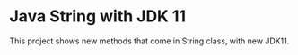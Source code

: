 # Java String with JDK 11

This project shows new methods that come in String class, with new JDK11.
